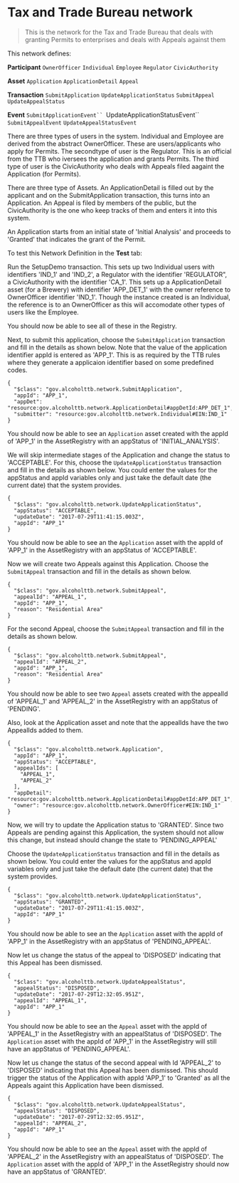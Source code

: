 # Tax and Trade Bureau network

> This is the network for the Tax and Trade Bureau that deals with granting Permits to enterprises and deals with Appeals against them

This network defines:

**Participant**
`OwnerOfficer`
`Individual`
`Employee`
`Regulator`
`CivicAuthority`

**Asset**
`Application`
`ApplicationDetail`
`Appeal`

**Transaction**
`SubmitApplication`
`UpdateApplicationStatus`
`SubmitAppeal`
`UpdateAppealStatus`


**Event**
`SubmitApplicationEvent``
`UpdateApplicationStatusEvent``
`SubmitAppealEvent`
`UpdateAppealStatusEvent`

There are three types of users in the system.
Individual and Employee are derived from the abstract OwnerOfficer. These are users/applicants who apply for Permits.
The secondtype of user is the Regulator. This is an official from the TTB who iversees the application and grants Permits.
The third type of user is the CivicAuthority who deals with Appeals filed aagaint the Application (for Permits).

There are three type of Assets. An ApplicationDetail is filled out by the applicant and on the SubmitApplication transaction, this turns into an Application.
An Appeal is filed by members of the public, but the CivicAuthority is the one who keep tracks of them and enters it into this system.

An Application starts from an initial state of 'Initial Analysis' and proceeds to 'Granted' that indicates the grant of the Permit. 



To test this Network Definition in the **Test** tab:

Run the SetupDemo transaction.
This sets up two Individual users with identifiers 'IND_1' and 'IND_2', a Regulator with the identifier 'REGULATOR", a CivicAuthority with the identifier 'CA_1'.
This sets up a ApplicationDetail asset (for a Brewery) with identifier 'APP_DET_1' with the owner reference to OwnerOfficer identifier 'IND_1'.
Though the instance created is an Individual, the reference is to an OwnerOfficer as this will accomodate other types of users like the Employee.

You should now be able to see all of these in the Registry.

Next, to submit this application, choose the `SubmitApplication` transaction and fill in the details as shown below.
Note that the value of the application identifier appId is entered as 'APP_1'. This is as required by the TTB rules where they generate a applicaion identifier based on some predefined codes.

```
{
  "$class": "gov.alcoholttb.network.SubmitApplication",
  "appId": "APP_1",
  "appDet": "resource:gov.alcoholttb.network.ApplicationDetail#appDetId:APP_DET_1",
  "submitter": "resource:gov.alcoholttb.network.Individual#EIN:IND_1"
}
```

You should now be able to see an `Application` asset created with the appId of 'APP_1' in the AssetRegistry with an appStatus of 'INITIAL_ANALYSIS'.

We will skip intermediate stages of the Application and change the status to 'ACCEPTABLE'.
For this, choose the `UpdateApplicationStatus` transaction and fill in the details as shown below.
You could enter the values for the appStatus and appId variables only and just take the default date (the current date) that the system provides.

```
{
  "$class": "gov.alcoholttb.network.UpdateApplicationStatus",
  "appStatus": "ACCEPTABLE",
  "updateDate": "2017-07-29T11:41:15.003Z",
  "appId": "APP_1"
}
```
You should now be able to see an the `Application` asset with the appId of 'APP_1' in the AssetRegistry with an appStatus of 'ACCEPTABLE'.

Now we will create two Appeals against this Application.
Choose the `SubmitAppeal` transaction and fill in the details as shown below.

```
{
  "$class": "gov.alcoholttb.network.SubmitAppeal",
  "appealId": "APPEAL_1",
  "appId": "APP_1",
  "reason": "Residential Area"
}
```

For the second Appeal, choose the `SubmitAppeal` transaction and fill in the details as shown below.

```
{
  "$class": "gov.alcoholttb.network.SubmitAppeal",
  "appealId": "APPEAL_2",
  "appId": "APP_1",
  "reason": "Residential Area"
}
```

You should now be able to see two `Appeal` assets created with the appealId of 'APPEAL_1' and 'APPEAL_2' in the AssetRegistry with an appStatus of 'PENDING'.

Also, look at the Application asset and note that the appealIds have the two AppealIds added to them.

```
{
  "$class": "gov.alcoholttb.network.Application",
  "appId": "APP_1",
  "appStatus": "ACCEPTABLE",
  "appealIds": [
    "APPEAL_1",
    "APPEAL_2"
  ],
  "appDetail": "resource:gov.alcoholttb.network.ApplicationDetail#appDetId:APP_DET_1",
  "owner": "resource:gov.alcoholttb.network.OwnerOfficer#EIN:IND_1"
}
```
Now, we will try to update the Application status to 'GRANTED'. Since two Appeals are pending against this Application, the system should not allow this change, 
but instead should change the state to 'PENDING_APPEAL'

Choose the `UpdateApplicationStatus` transaction and fill in the details as shown below.
You could enter the values for the appStatus and appId variables only and just take the default date (the current date) that the system provides.

```
{
  "$class": "gov.alcoholttb.network.UpdateApplicationStatus",
  "appStatus": "GRANTED",
  "updateDate": "2017-07-29T11:41:15.003Z",
  "appId": "APP_1"
}
```
You should now be able to see an the `Application` asset with the appId of 'APP_1' in the AssetRegistry with an appStatus of 'PENDING_APPEAL'.

Now let us change the status of the appeal to 'DISPOSED' indicating that this Appeal has been dismissed.

```
{
  "$class": "gov.alcoholttb.network.UpdateAppealStatus",
  "appealStatus": "DISPOSED",
  "updateDate": "2017-07-29T12:32:05.951Z",
  "appealId": "APPEAL_1",
  "appId": "APP_1"
}
```

You should now be able to see an the `Appeal` asset with the appId of 'APPEAL_1' in the AssetRegistry with an appealStatus of 'DISPOSED'.
The `Application` asset with the appId of 'APP_1' in the AssetRegistry will still have an appStatus of 'PENDING_APPEAL'.

Now let us change the status of the second appeal with Id 'APPEAL_2' to 'DISPOSED' indicating that this Appeal has been dismissed.
This should trigger the status of the Application with appId 'APP_1' to 'Granted' as all the Appeals againt this Application have been dismissed.

```
{
  "$class": "gov.alcoholttb.network.UpdateAppealStatus",
  "appealStatus": "DISPOSED",
  "updateDate": "2017-07-29T12:32:05.951Z",
  "appealId": "APPEAL_2",
  "appId": "APP_1"
}
```

You should now be able to see an the `Appeal` asset with the appId of 'APPEAL_2' in the AssetRegistry with an appealStatus of 'DISPOSED'.
The `Application` asset with the appId of 'APP_1' in the AssetRegistry should now have an appStatus of 'GRANTED'.


